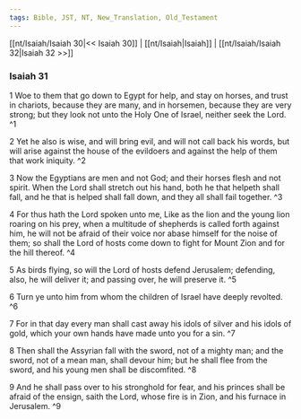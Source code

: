 ```yaml
---
tags: Bible, JST, NT, New_Translation, Old_Testament
---
```


[[nt/Isaiah/Isaiah 30|<< Isaiah 30]] | [[nt/Isaiah|Isaiah]] | [[nt/Isaiah/Isaiah 32|Isaiah 32 >>]]

### Isaiah 31

1 Woe to them that go down to Egypt for help, and stay on horses, and trust in chariots, because they are many, and in horsemen, because they are very strong; but they look not unto the Holy One of Israel, neither seek the Lord.  ^1

2 Yet he also is wise, and will bring evil, and will not call back his words, but will arise against the house of the evildoers and against the help of them that work iniquity.  ^2

3 Now the Egyptians are men and not God; and their horses flesh and not spirit. When the Lord shall stretch out his hand, both he that helpeth shall fall, and he that is helped shall fall down, and they all shall fail together.  ^3

4 For thus hath the Lord spoken unto me, Like as the lion and the young lion roaring on his prey, when a multitude of shepherds is called forth against him, he will not be afraid of their voice nor abase himself for the noise of them; so shall the Lord of hosts come down to fight for Mount Zion and for the hill thereof.  ^4

5 As birds flying, so will the Lord of hosts defend Jerusalem; defending, also, he will deliver it; and passing over, he will preserve it.  ^5

6 Turn ye unto him from whom the children of Israel have deeply revolted.  ^6

7 For in that day every man shall cast away his idols of silver and his idols of gold, which your own hands have made unto you for a sin.  ^7

8 Then shall the Assyrian fall with the sword, not of a mighty man; and the sword, not of a mean man, shall devour him; but he shall flee from the sword, and his young men shall be discomfited.  ^8

9 And he shall pass over to his stronghold for fear, and his princes shall be afraid of the ensign, saith the Lord, whose fire is in Zion, and his furnace in Jerusalem.  ^9

 
